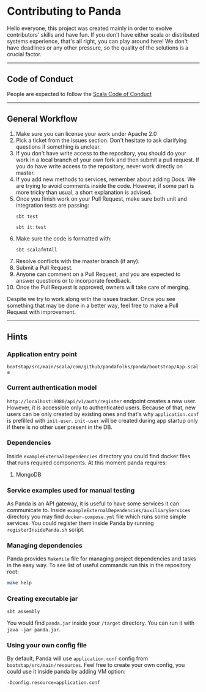 # Contributing to Panda

Hello everyone, this project was created mainly in order to evolve contributors' skills and have fun. 
If you don't have either scala or distributed systems experience, that's all right, you can play around here! 
We don't have deadlines or any other pressure, so the quality of the solutions is a crucial factor.

---
## Code of Conduct
People are expected to follow the [Scala Code of Conduct](https://www.scala-lang.org/conduct/)

---
## General Workflow

1. Make sure you can license your work under Apache 2.0 
2. Pick a ticket from the issues section. Don't hesitate to ask clarifying questions if something is unclear.
3. If you don't have write access to the repository, you should do
   your work in a local branch of your own fork and then submit a pull
   request. If you do have write access to the repository, never work
   directly on master.
4. If you add new methods to services, remember about adding Docs. We are trying to avoid comments inside the code. 
   However, if some part is more tricky than usual, a short explanation is advised.
5. Once you finish work on your Pull Request, make sure both unit and integration tests are passing:
   ```sbtshell
   sbt test
   ```
   ```sbtshell
   sbt it:test
   ```
6. Make sure the code is formatted with:
   ```shell
   sbt scalafmtAll
   ```
7. Resolve conflicts with the master branch (if any).
8. Submit a Pull Request.
9. Anyone can comment on a Pull Request, and you are expected to
   answer questions or to incorporate feedback.
10. Once the Pull Request is approved, owners will take care of merging.

Despite we try to work along with the issues tracker. Once you see something that may be done in a better way, feel 
free to make a Pull Request with improvement.

---
## Hints

### Application entry point
`bootstap/src/main/scala/com/github/pandafolks/panda/bootstrap/App.scala`

### Current authentication model
`http://localhost:8080/api/v1/auth/register` endpoint creates a new user. However, it is accessible only to authenticated users.
Because of that, new users can be only created by existing ones and that's why `application.conf` is prefilled with `init-user`.
`init-user` will be created during app startup only if there is no other user present in the DB.

### Dependencies
Inside `exampleExternalDependencies` directory you could find docker files that runs required components.
At this moment panda requires:
1. MongoDB

### Service examples used for manual testing
As Panda is an API gateway, it is useful to have some services it can communicate to.
Inside `exampleExternalDependencies/auxiliaryServices` directory you may find `docker-compose.yml` file which runs some simple services.
You could register them inside Panda by running `registerInsidePanda.sh` script. 

### Managing dependencies
Panda provides `Makefile` file for managing project dependencies and tasks in the easy way. To see list of useful 
commands run this in the repository root:
   ```bash
   make help
   ```

### Creating executable jar
   ```sbtshell
   sbt assembly
   ```
You would find `panda.jar` inside your `/target` directory.
You can run it with `java -jar panda.jar`.

### Using your own config file
By default, Panda will use `application.conf` config from `bootstap/src/main/resources`. 
Feel free to create your own config, you could use it inside panda by adding VM option: 
   ```sbtshell
   -Dconfig.resource=application.conf
   ```
